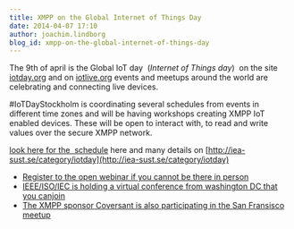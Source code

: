 ```yaml
---
title: XMPP on the Global Internet of Things Day
date: 2014-04-07 17:10
author: joachim.lindborg
blog_id: xmpp-on-the-global-internet-of-things-day
---
```


The 9th of april is the Global IoT day  (*Internet of Things day*)  on the site  [iotday.org](http://iotday.org/) and on [iotlive.org](http://iotlive.org) events and meetups around the world are celebrating and connecting live devices.

\#IoTDayStockholm is coordinating several schedules from events in different time zones and will be having workshops creating XMPP IoT enabled devices. These will be open to interact with, to read and write values over the secure XMPP network.

[look here for the  schedule](https://docs.google.com/spreadsheet/ccc?key=0Alq4m6luZ2DZdGVYOHI1RVVKWE5mQTB6anFFcVBxX3c&usp=sharing) here and many details on [http://iea-sust.se/category/iotday](http://iea-sust.se/category/iotday)

-   [Register to the open webinar if you cannot be there in person](http://iea.sust.se/2014/04/04/global-iot-day-stockholm-all-details/)
-   [IEEE/ISO/IEC is holding a virtual conference from washington DC that you canjoin](http://www.sensei-iot.org/PDF/IoTDay2014_Washington_DC.pdf)
-   [The XMPP sponsor Coversant is also participating in the San Fransisco meetup](http://www.meetup.com/The-San-Francisco-Internet-of-Things-Meetup/events/169305542/)
